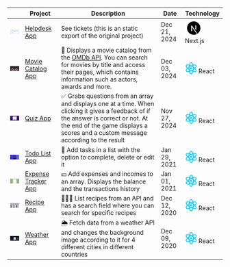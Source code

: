 |  | Project | Description | Date | Technology |
| ---          |     ---    |          --- | ---          | ---          |
| <a href="https://andressabertolini.com/project/react-short-projects/helpdesk-app"><img src="assets/img/thumbnail-helpdesk-app.png" width="200"/></a> | <a href="https://andressabertolini.com/project/react-short-projects/helpdesk-app" target="_blank">Helpdesk App</a> | See tickets (this is an static export of the original project) | Dec 21, 2024 | <img src="assets/img/icon-next.svg" style="vertical-align: -2px" /> Next.js |
| <a href="https://andressabertolini.com/project/react-short-projects/movie-catalog-app"><img src="assets/img/thumbnail-movie-catalog-app.png" width="200"/></a> | <a href="https://andressabertolini.com/project/react-short-projects/movie-catalog-app" target="_blank">Movie Catalog App</a> | 🎥 Displays a movie catalog from the <a href="https://www.omdbapi.com/">OMDb API</a>. You can search for movies by title and access their pages, which contains information such as actors, awards and more. | Dec 03, 2024 | <img src="assets/img/icon-react.svg" style="vertical-align: -2px" /> React |
| <a href="https://andressabertolini.com/project/react-short-projects/quiz-app"><img src="assets/img/thumbnail-quiz-app.png" width="200"/></a> | <a href="https://andressabertolini.com/project/react-short-projects/quiz-app" target="_blank">Quiz App</a> | ✅ Grabs questions from an array and displays one at a time. When clicking it gives a feedback of if the answer is correct or not. At the end of the game displays a scores and a custom message according to the result | Nov 27, 2024 | <img src="assets/img/icon-react.svg" style="vertical-align: -2px" /> React |
| <a href="https://andressabertolini.com/project/react-short-projects/todo-list-app"><img src="assets/img/thumbnail-todo-list-app.png" width="200"/></a> | <a href="https://andressabertolini.com/project/react-short-projects/todo-list-app" target="_blank">Todo List App</a> | 📝 Add tasks in a list with the option to complete, delete or edit it  | Jan 29, 2021 | <img src="assets/img/icon-react.svg" style="vertical-align: -2px" /> React |
| <a href="https://andressabertolini.com/project/react-short-projects/expense-tracker-app/"><img src="assets/img/thumbnail-expense-tracker-app.png" width="200"/></a>| <a href="https://andressabertolini.com/project/react-short-projects/expense-tracker-app/" target="_blank">Expense Tracker App</a> | 💵 Add expenses and incomes to an array. Displays the balance and the transactions history | Jan 01, 2021 | <img src="assets/img/icon-react.svg" style="vertical-align: -2px" /> React |
| <a href="https://andressabertolini.com/project/react-short-projects/recipe-app/"><img src="assets/img/thumbnail-recipe-app.png" width="200"/></a> | <a href="https://andressabertolini.com/project/react-short-projects/recipe-app/" target="_blank">Recipe App</a> | 👩🏼‍🍳 List recipes from an API and has a search field where you can search for specific recipes | Dec 12, 2020 | <img src="assets/img/icon-react.svg" style="vertical-align: -2px" /> React |
| <a href="https://andressabertolini.com/project/react-short-projects/weather-app/"><img src="assets/img/thumbnail-weather-app.png" width="200"/></a>| <a href="https://andressabertolini.com/project/react-short-projects/weather-app/" target="_blank">Weather App</a> | 🌦 Fetch data from a weather API and changes the background image according to it for 4 different cities in different countries | Dec 09, 2020 | <img src="assets/img/icon-react.svg" style="vertical-align: -2px" /> React |